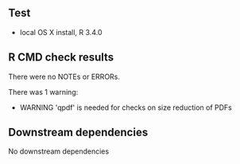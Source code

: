 ## Test 

* local OS X install, R 3.4.0

## R CMD check results

There were no NOTEs or ERRORs.

There was 1 warning:

* WARNING
'qpdf' is needed for checks on size reduction of PDFs

  
## Downstream dependencies

No downstream dependencies
